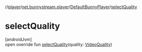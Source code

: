 //[player](../../../index.md)/[net.bunnystream.player](../index.md)/[DefaultBunnyPlayer](index.md)/[selectQuality](select-quality.md)

# selectQuality

[androidJvm]\
open override fun [selectQuality](select-quality.md)(quality: [VideoQuality](../../net.bunnystream.player.model/-video-quality/index.md))
